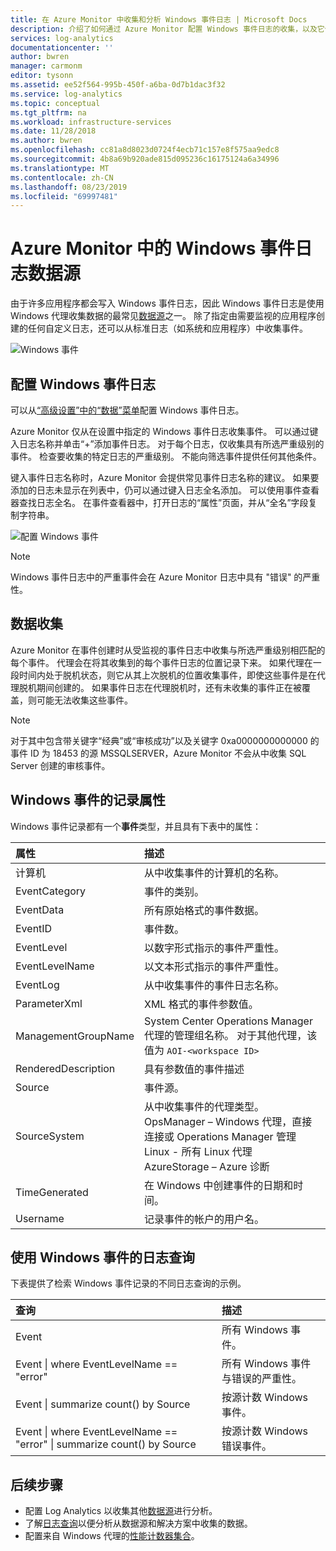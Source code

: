 ```yaml
---
title: 在 Azure Monitor 中收集和分析 Windows 事件日志 | Microsoft Docs
description: 介绍了如何通过 Azure Monitor 配置 Windows 事件日志的收集，以及它们创建的记录的详细信息。
services: log-analytics
documentationcenter: ''
author: bwren
manager: carmonm
editor: tysonn
ms.assetid: ee52f564-995b-450f-a6ba-0d7b1dac3f32
ms.service: log-analytics
ms.topic: conceptual
ms.tgt_pltfrm: na
ms.workload: infrastructure-services
ms.date: 11/28/2018
ms.author: bwren
ms.openlocfilehash: cc81a8d8023d0724f4ecb71c157e8f575aa9edc8
ms.sourcegitcommit: 4b8a69b920ade815d095236c16175124a6a34996
ms.translationtype: MT
ms.contentlocale: zh-CN
ms.lasthandoff: 08/23/2019
ms.locfileid: "69997481"
---
```

# <a name="windows-event-log-data-sources-in-azure-monitor"></a>Azure Monitor 中的 Windows 事件日志数据源
由于许多应用程序都会写入 Windows 事件日志，因此 Windows 事件日志是使用 Windows 代理收集数据的最常见[数据源](agent-data-sources.md)之一。  除了指定由需要监视的应用程序创建的任何自定义日志，还可以从标准日志（如系统和应用程序）中收集事件。

![Windows 事件](media/data-sources-windows-events/overview.png)     

## <a name="configuring-windows-event-logs"></a>配置 Windows 事件日志
可以从[“高级设置”中的“数据”菜单](agent-data-sources.md#configuring-data-sources)配置 Windows 事件日志。

Azure Monitor 仅从在设置中指定的 Windows 事件日志收集事件。  可以通过键入日志名称并单击“+”添加事件日志。  对于每个日志，仅收集具有所选严重级别的事件。  检查要收集的特定日志的严重级别。  不能向筛选事件提供任何其他条件。

键入事件日志名称时，Azure Monitor 会提供常见事件日志名称的建议。 如果要添加的日志未显示在列表中，仍可以通过键入日志全名添加。 可以使用事件查看器查找日志全名。 在事件查看器中，打开日志的“属性”页面，并从“全名”字段复制字符串。

![配置 Windows 事件](media/data-sources-windows-events/configure.png)

> [!NOTE]
> Windows 事件日志中的严重事件会在 Azure Monitor 日志中具有 "错误" 的严重性。

## <a name="data-collection"></a>数据收集
Azure Monitor 在事件创建时从受监视的事件日志中收集与所选严重级别相匹配的每个事件。  代理会在将其收集到的每个事件日志的位置记录下来。  如果代理在一段时间内处于脱机状态，则它从其上次脱机的位置收集事件，即使这些事件是在代理脱机期间创建的。  如果事件日志在代理脱机时，还有未收集的事件正在被覆盖，则可能无法收集这些事件。

>[!NOTE]
>对于其中包含带关键字“经典”或“审核成功”以及关键字 0xa0000000000000 的事件 ID 为 18453 的源 MSSQLSERVER，Azure Monitor 不会从中收集 SQL Server 创建的审核事件。
>

## <a name="windows-event-records-properties"></a>Windows 事件的记录属性
Windows 事件记录都有一个**事件**类型，并且具有下表中的属性：

| 属性 | 描述 |
|:--- |:--- |
| 计算机 |从中收集事件的计算机的名称。 |
| EventCategory |事件的类别。 |
| EventData |所有原始格式的事件数据。 |
| EventID |事件数。 |
| EventLevel |以数字形式指示的事件严重性。 |
| EventLevelName |以文本形式指示的事件严重性。 |
| EventLog |从中收集事件的事件日志名称。 |
| ParameterXml |XML 格式的事件参数值。 |
| ManagementGroupName |System Center Operations Manager 代理的管理组名称。  对于其他代理，该值为 `AOI-<workspace ID>` |
| RenderedDescription |具有参数值的事件描述 |
| Source |事件源。 |
| SourceSystem |从中收集事件的代理类型。 <br> OpsManager – Windows 代理，直接连接或 Operations Manager 管理 <br> Linux - 所有 Linux 代理  <br> AzureStorage – Azure 诊断 |
| TimeGenerated |在 Windows 中创建事件的日期和时间。 |
| Username |记录事件的帐户的用户名。 |

## <a name="log-queries-with-windows-events"></a>使用 Windows 事件的日志查询
下表提供了检索 Windows 事件记录的不同日志查询的示例。

| 查询 | 描述 |
|:---|:---|
| Event |所有 Windows 事件。 |
| Event &#124; where EventLevelName == "error" |所有 Windows 事件与错误的严重性。 |
| Event &#124; summarize count() by Source |按源计数 Windows 事件。 |
| Event &#124; where EventLevelName == "error" &#124; summarize count() by Source |按源计数 Windows 错误事件。 |


## <a name="next-steps"></a>后续步骤
* 配置 Log Analytics 以收集其他[数据源](agent-data-sources.md)进行分析。
* 了解[日志查询](../log-query/log-query-overview.md)以便分析从数据源和解决方案中收集的数据。  
* 配置来自 Windows 代理的[性能计数器集合](data-sources-performance-counters.md)。
